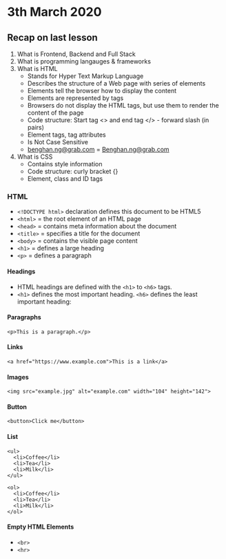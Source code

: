 # 3th March 2020

## Recap on last lesson
1. What is Frontend, Backend and Full Stack
2. What is programming langauges & frameworks
3. What is HTML
   - Stands for Hyper Text Markup Language
   - Describes the structure of a Web page with series of elements
   - Elements tell the browser how to display the content
   - Elements are represented by tags
   - Browsers do not display the HTML tags, but use them to render the content of the page
   - Code structure: Start tag <> and end tag </> - forward slash (in pairs)
   - Element tags, tag attributes
   - Is Not Case Sensitive
   - benghan.ng@grab.com = Benghan.ng@grab.com
4. What is CSS
   - Contains style information
   - Code structure: curly bracket {}
   - Element, class and ID tags

### HTML 
   - `<!DOCTYPE html>` declaration defines this document to be HTML5
   - `<html>` = the root element of an HTML page
   - `<head>` = contains meta information about the document
   - `<title>` = specifies a title for the document
   - `<body>` = contains the visible page content
   - `<h1>` = defines a large heading
   - `<p>` = defines a paragraph

#### Headings
   - HTML headings are defined with the `<h1>` to `<h6>` tags.
   - `<h1>` defines the most important heading. `<h6>` defines the least important heading: 

#### Paragraphs
`<p>This is a paragraph.</p>`

#### Links
`<a href="https://www.example.com">This is a link</a>`

#### Images
`<img src="example.jpg" alt="example.com" width="104" height="142">`

#### Button
`<button>Click me</button>`

#### List
```
<ul>
  <li>Coffee</li>
  <li>Tea</li>
  <li>Milk</li>
</ul>

<ol>
  <li>Coffee</li>
  <li>Tea</li>
  <li>Milk</li>
</ol>
```

#### Empty HTML Elements
- `<br>`
- `<hr>`
